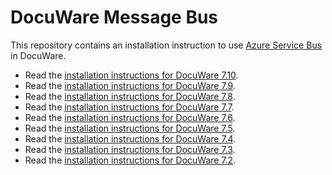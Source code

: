 # DocuWare Message Bus

This repository contains an installation instruction to use [Azure Service Bus](https://azure.microsoft.com/en-us/services/service-bus/) in DocuWare.

- Read the [installation instructions for DocuWare 7.10](./7.10/install-servicebus.md).
- Read the [installation instructions for DocuWare 7.9](./7.9/install-servicebus.md).
- Read the [installation instructions for DocuWare 7.8](./7.8/install-servicebus.md).
- Read the [installation instructions for DocuWare 7.7](./7.7/install-servicebus.md).
- Read the [installation instructions for DocuWare 7.6](./7.6/install-servicebus.md).
- Read the [installation instructions for DocuWare 7.5](./7.5/install-servicebus.md).
- Read the [installation instructions for DocuWare 7.4](./7.4/install-servicebus.md).
- Read the [installation instructions for DocuWare 7.3](./7.3/install-servicebus.md).
- Read the [installation instructions for DocuWare 7.2](./7.2/install-servicebus.md).
